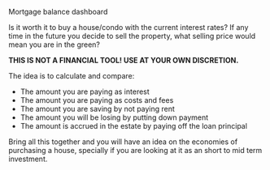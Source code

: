 Mortgage balance dashboard

Is it worth it to buy a house/condo with the current interest rates?
If any time in the future you decide to sell the property, what selling price would mean you are in the green?

**THIS IS NOT A FINANCIAL TOOL! USE AT YOUR OWN DISCRETION.**

The idea is to calculate and compare:

- The amount you are paying as interest
- The amount you are paying as costs and fees
- The amount you are saving by not paying rent
- The amount you will be losing by putting down payment
- The amount is accrued in the estate by paying off the loan principal

Bring all this together and you will have an idea on the economies of purchasing a house, specially if you are looking at it as an short to mid term investment. 


